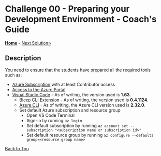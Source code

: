 # Challenge 00 - Preparing your Development Environment - Coach's Guide

**[Home](./README.md)** - [Next Solution>](./Solution-01.md)

## Description

You need to ensure that the students have prepared all the required tools such as:

- [Azure Subscription](https://azure.microsoft.com/en-us/free/) with at least Contributor access 
- [Access to the Azure Portal](https://portal.azure.com/)
- [Visual Studio Code](https://code.visualstudio.com/) - As of writing, the version used is **1.63**.
    - [Bicep CLI Extension](https://marketplace.visualstudio.com/items?itemName=ms-azuretools.vscode-bicep) - As of writing, the version used is **0.4.1124**.
    - [Azure CLI](https://docs.microsoft.com/en-us/cli/azure/update-azure-cli) - As of writing, the Azure CLI version used is **2.32.0**.
    - Set default Azure subscription and resource group
        - Open VS Code Terminal
        - Sign-in by running ```az login``` 
        - Set default subscription by running ```az account set --subscription "<subscription name or subscription id>"```
        - Set default resource group by running ```az configure --defaults group=<resource group name>```

[Back to Top](#challenge-00---preparing-your-development-environment)